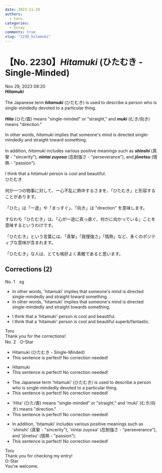 ```yaml
---
date: 2023-11-29
authors:
  - toru
categories:
  - Essay
comments: true
slug: "2230_hitamuki"
---
```


# 【No. 2230】<strong><em>Hitamuki</em></strong> (ひたむき - Single-Minded)
<div class="date">Nov 29, 2023 08:20</div>
<div id="post"><div id="body_show_ori">
<strong><em>Hitamuki</em></strong><br/><br/>The Japanese term <strong><em>hitamuki</em></strong> (ひたむき) is used to describe a person who is single-mindedly devoted to a particular thing.<br/><br/><strong><em>Hita</em></strong> (ひた/直) means "single-minded" or "straight," and <strong><em>muki</em></strong> (むき/向き) means "direction."<br/><br/>In other words, <em>hitamuki</em> implies that someone's mind is directed single-mindedly and straight toward something.<br/><br/>In addition, <em>hitamuki</em> includes various positive meanings such as <strong><em>shinshi</em></strong> (真摯 - "sincerity"), <strong><em>nintai zuyosa</em></strong> (忍耐強さ - "perseverance"), and <strong><em>jōnetsu</em></strong> (情熱 - "passion").<br/><br/>I think that a <em>hitamuki</em> person is cool and beautiful.
</div></div>

<!-- more -->

<div id="post_ja"><div id="body_show_mo">
ひたむき<br/><br/>何か一つの物事に対して、一心不乱に熱中するさまを、「ひたむき」と形容することがあります。<br/><br/>「ひた」は「一途」や「まっすぐ」、「向き」は "direction" を意味します。<br/><br/>すなわち「ひたむき」は、「心が一途に真っ直ぐ、何かに向かっている」ことを意味するというわけです。<br/><br/>「ひたむき」という言葉には、「真摯」「我慢強さ」「情熱」など、多くのポジティブな意味が含まれます。<br/><br/>「ひたむき」な人は、とても格好よく素敵であると思います。
</div></div>

## Corrections (2)
<div id="block"><div class="first_name"> No. 1　<span class="just_name">sg</span></div><div id="block2">
<ul class="correction_field">
<li class="incorrect">In other words, 'hitamuki' implies that someone's mind is directed single-mindedly and straight toward something.</li>
<li class="corrected correct">
In other words, 'hitamuki' implies that someone's mind is directed single-mindedly and straight toward<span class="f_blue">s</span> something.
</li>
</ul>
<ul class="correction_field">
<li class="incorrect">I think that a 'hitamuki' person is cool and beautiful.</li>
<li class="corrected correct">
I think that a 'hitamuki' person is cool and <span class="f_red">beautiful </span><span class="f_blue">superb/fantastic</span>.
</li>
</ul>
</div><div class="name"><span class="just_name">Toru</span><br>
Thank you for the corrections!
</div>
</div>
<div id="block"><div class="first_name"> No. 2　<span class="just_name">O-Star</span></div><div id="block2">
<ul class="correction_field">
<li class="incorrect">Hitamuki (ひたむき - Single-Minded)</li>
<li class="corrected perfect">This sentence is perfect! No correction needed!</li>
</ul>
<ul class="correction_field">
<li class="incorrect">Hitamuki</li>
<li class="corrected perfect">This sentence is perfect! No correction needed!</li>
</ul>
<ul class="correction_field">
<li class="incorrect">The Japanese term 'hitamuki' (ひたむき) is used to describe a person who is single-mindedly devoted to a particular thing.</li>
<li class="corrected perfect">This sentence is perfect! No correction needed!</li>
</ul>
<ul class="correction_field">
<li class="incorrect">'Hita' (ひた/直) means "single-minded" or "straight," and 'muki' (むき/向き) means "direction."</li>
<li class="corrected perfect">This sentence is perfect! No correction needed!</li>
</ul>
<ul class="correction_field">
<li class="incorrect">In addition, 'hitamuki' includes various positive meanings such as 'shinshi' (真摯 - "sincerity"), 'nintai zuyosa' (忍耐強さ - "perseverance"), and 'jōnetsu' (情熱 - "passion").</li>
<li class="corrected perfect">This sentence is perfect! No correction needed!</li>
</ul>
</div><div class="name"><span class="just_name">Toru</span><br>
Thank you for checking my entry!
</div>
<div class="name"><span class="just_name">O-Star</span><br>
You're welcome.
</div>
</div>
